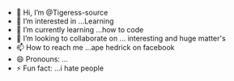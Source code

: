 - 👋 Hi, I’m @Tigeress-source
- 👀 I’m interested in ...Learning 
- 🌱 I’m currently learning ...how to code
- 💞️ I’m looking to collaborate on ... interesting and huge matter's 
- 📫 How to reach me ...ape hedrick on facebook
- 😄 Pronouns: ...
- ⚡ Fun fact: ...i hate people

<!---
Tigeress-source/Tigeress-source is a ✨ special ✨ repository because its `README.md` (this file) appears on your GitHub profile.
You can click the Preview link to take a look at your changes.
--->
